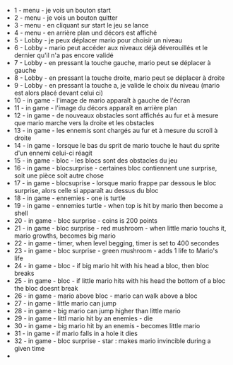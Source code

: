 - 1 - menu - je vois un bouton start
- 2 - menu - je vois un bouton quitter
- 3 - menu - en cliquant sur start le jeu se lance
- 4 - menu - en arrière plan und décors est affiché
- 5 - Lobby - je peux déplacer mario pour choisir un niveau
- 6 - Lobby - mario peut accéder aux niveaux déjà déverouillés et le dernier qu'il n'a pas encore validé
- 7 - Lobby - en pressant la touche gauche, mario peut se déplacer à gauche
- 8 - Lobby - en pressant la touche droite, mario peut se déplacer à droite
- 9 - Lobby - en pressant la touche a, je valide le choix du niveau (mario est alors placé devant celui ci)
- 10 - in game - l'image de mario apparaît à gauche de l'écran
- 11 - in game - l'image du décors apparaît en arrière plan
- 12 - in game - de nouveaux obstacles sont affichés au fur et à mesure que mario marche vers la droite et les obstacles
- 13 - in game - les ennemis sont chargés au fur et à mesure du scroll à droite
- 14 - in game - lorsque le bas du sprit de mario touche le haut du sprite d'un ennemi celui-ci réagit
- 15 - in game - bloc - les blocs sont des obstacles du jeu
- 16 - in game - blocsurprise - certaines bloc contiennent une surprise, soit une pièce soit autre chose
- 17 - in game - blocsuprise - lorsque mario frappe par dessous le bloc surprise, alors celle si apparaît au dessus du bloc
- 18 - in game - ennemies - one is turtle
- 19 - in game - ennemies turtle - when top is hit by mario then become a shell
- 20 - in game - bloc surprise - coins is 200 points
- 21 - in game - bloc surprise - red mushroom - when little mario touchs it, mario growths, becomes big mario
- 22 - in game - timer, when level begging, timer is set to 400 secondes
- 23 - in game - bloc surprise - green mushroom - adds 1 life to Mario's life
- 24 - in game - bloc - if big mario hit with his head a bloc, then bloc breaks
- 25 - in game - bloc - if little mario hits with his head the bottom of a bloc the bloc doesnt break
- 26 - in game - mario above bloc - mario can walk above a bloc
- 27 - in game - little mario can jump
- 28 - in game - big mario can jump higher than little mario
- 29 - in game - littl mario hit by an enemies - die
- 30 - in game - big mario hit by an enemis - becomes little mario
- 31 - in game - if mario falls in a hole it dies
- 32 - in game - bloc surprise - star : makes mario invincible during a given time
- 